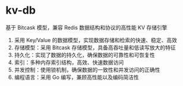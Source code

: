 # kv-db
基于 Bitcask 模型，兼容 Redis 数据结构和协议的高性能 KV 存储引擎

1. 采用 Key/Value 的数据模型，实现数据存储和检索的快速、稳定、高效
2. 存储模型：采用 Bitcask 存储模型，具备高吞吐量和低读写放大的特征
3. 持久化：实现了数据的持久化，确保数据的可靠性和可恢复性
4. 索引：多种内存索引结构，高效、快速数据访问
5. 并发控制：使用锁机制，确保数据的一致性和并发访问的正确性
6. 编程语言：采用 Go 编写，兼顾高性能以及编码简洁性
